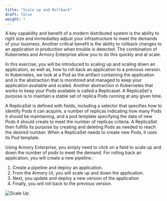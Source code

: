 ```yaml
---
title: "Scale up and Rollback"
draft: false
weight: 7
---
```


A key capability and benefit of a modern distributed system is the ability to right size and immediatley adjust your infrastructure to meet the demands of your business.  Another critical benefit is the ability to rollback changes to an application in production when trouble is detected.  The combination of Kubernetes and Armory Enterprise allow you to do this quickly and at scale.


In this exercise, you will be introduced to scaling up and scaling down an application, as well as, how to roll back an application to a previous version.  In Kubernetes, we look at a Pod as the artifact containing the application and is the abstraction that is monitored and managed to keep your application available and scaled. Another abstraction in Kubernetes that works to keep your Pods available is called a Replicaset. A ReplicaSet's purpose is to maintain a stable set of replica Pods running at any given time. 

A ReplicaSet is defined with fields, including a selector that specifies how to identify Pods it can acquire, a number of replicas indicating how many Pods it should be maintaining, and a pod template specifying the data of new Pods it should create to meet the number of replicas criteria. A ReplicaSet then fulfills its purpose by creating and deleting Pods as needed to reach the desired number. When a ReplicaSet needs to create new Pods, it uses its Pod template.

Using Armory Enterprise, you simply need to click on a field to scale up and down the number of pods to meet the demand. For rolling back an application, you will create a new pipeline.:

1. Create a pipeline and deploy an application.
2. From the Armory UI, you will scale up and down the application.
2. Next, you update and deploy a new version of the application
3. Finally, you will roll back to the previous version.



![Scale Up](/images/infinity.png)